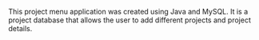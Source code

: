 This project menu application was created using Java and MySQL. It is a project database that allows the user to add different projects and project details. 

